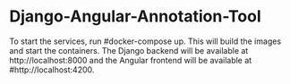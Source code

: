 # Django-Angular-Annotation-Tool

To start the services, run 
#docker-compose up. 
This will build the images and start the containers. The Django backend will be available at http://localhost:8000 and the Angular frontend will be available at #http://localhost:4200.
